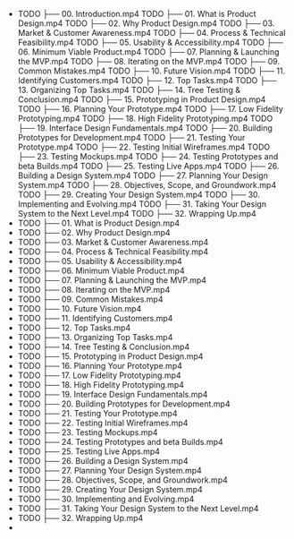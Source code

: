 - TODO ├── 00. Introduction.mp4
  TODO ├── 01. What is Product Design.mp4
  TODO ├── 02. Why Product Design.mp4
  TODO ├── 03. Market & Customer Awareness.mp4
  TODO ├── 04. Process & Technical Feasibility.mp4
  TODO ├── 05. Usability & Accessibility.mp4
  TODO ├── 06. Minimum Viable Product.mp4
  TODO ├── 07. Planning & Launching the MVP.mp4
  TODO ├── 08. Iterating on the MVP.mp4
  TODO ├── 09. Common Mistakes.mp4
  TODO ├── 10. Future Vision.mp4
  TODO ├── 11. Identifying Customers.mp4
  TODO ├── 12. Top Tasks.mp4
  TODO ├── 13. Organizing Top Tasks.mp4
  TODO ├── 14. Tree Testing & Conclusion.mp4
  TODO ├── 15. Prototyping in Product Design.mp4
  TODO ├── 16. Planning Your Prototype.mp4
  TODO ├── 17. Low Fidelity Prototyping.mp4
  TODO ├── 18. High Fidelity Prototyping.mp4
  TODO ├── 19. Interface Design Fundamentals.mp4
  TODO ├── 20. Building Prototypes for Development.mp4
  TODO ├── 21. Testing Your Prototype.mp4
  TODO ├── 22. Testing Initial Wireframes.mp4
  TODO ├── 23. Testing Mockups.mp4
  TODO ├── 24. Testing Prototypes and beta Builds.mp4
  TODO ├── 25. Testing Live Apps.mp4
  TODO ├── 26. Building a Design System.mp4
  TODO ├── 27. Planning Your Design System.mp4
  TODO ├── 28. Objectives, Scope, and Groundwork.mp4
  TODO ├── 29. Creating Your Design System.mp4
  TODO ├── 30. Implementing and Evolving.mp4
  TODO ├── 31. Taking Your Design System to the Next Level.mp4
  TODO ├── 32. Wrapping Up.mp4
- TODO ├── 01. What is Product Design.mp4
- TODO ├── 02. Why Product Design.mp4
- TODO ├── 03. Market & Customer Awareness.mp4
- TODO ├── 04. Process & Technical Feasibility.mp4
- TODO ├── 05. Usability & Accessibility.mp4
- TODO ├── 06. Minimum Viable Product.mp4
- TODO ├── 07. Planning & Launching the MVP.mp4
- TODO ├── 08. Iterating on the MVP.mp4
- TODO ├── 09. Common Mistakes.mp4
- TODO ├── 10. Future Vision.mp4
- TODO ├── 11. Identifying Customers.mp4
- TODO ├── 12. Top Tasks.mp4
- TODO ├── 13. Organizing Top Tasks.mp4
- TODO ├── 14. Tree Testing & Conclusion.mp4
- TODO ├── 15. Prototyping in Product Design.mp4
- TODO ├── 16. Planning Your Prototype.mp4
- TODO ├── 17. Low Fidelity Prototyping.mp4
- TODO ├── 18. High Fidelity Prototyping.mp4
- TODO ├── 19. Interface Design Fundamentals.mp4
- TODO ├── 20. Building Prototypes for Development.mp4
- TODO ├── 21. Testing Your Prototype.mp4
- TODO ├── 22. Testing Initial Wireframes.mp4
- TODO ├── 23. Testing Mockups.mp4
- TODO ├── 24. Testing Prototypes and beta Builds.mp4
- TODO ├── 25. Testing Live Apps.mp4
- TODO ├── 26. Building a Design System.mp4
- TODO ├── 27. Planning Your Design System.mp4
- TODO ├── 28. Objectives, Scope, and Groundwork.mp4
- TODO ├── 29. Creating Your Design System.mp4
- TODO ├── 30. Implementing and Evolving.mp4
- TODO ├── 31. Taking Your Design System to the Next Level.mp4
- TODO ├── 32. Wrapping Up.mp4
-